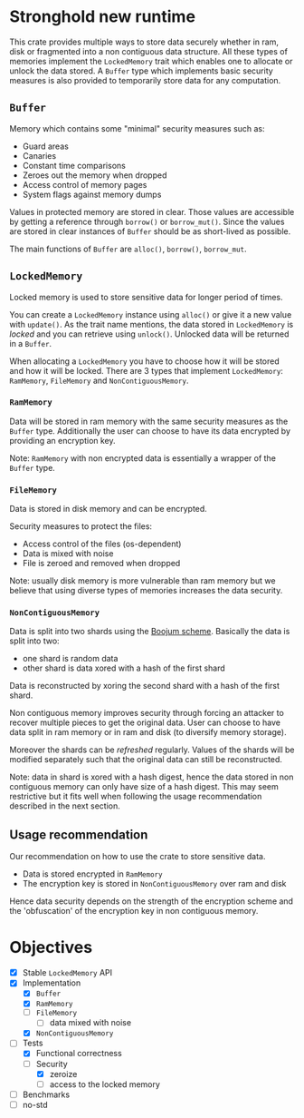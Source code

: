 # Stronghold new runtime 

This crate provides multiple ways to store data securely whether in ram, disk or fragmented into a non contiguous data structure.
All these types of memories implement the `LockedMemory` trait which enables one to allocate or unlock the data stored.
A `Buffer` type which implements basic security measures is also provided to temporarily store data for any computation.


## `Buffer`
Memory which contains some "minimal" security measures such as:
- Guard areas
- Canaries 
- Constant time comparisons
- Zeroes out the memory when dropped 
- Access control of memory pages
- System flags against memory dumps

Values in protected memory are stored in clear. Those values are accessible by getting a reference through `borrow()` or `borrow_mut()`.
Since the values are stored in clear instances of `Buffer` should be as short-lived as possible.

The main functions of `Buffer` are `alloc()`, `borrow()`, `borrow_mut`.

## `LockedMemory`
Locked memory is used to store sensitive data for longer period of times.

You can create a `LockedMemory` instance using `alloc()` or give it a new value with `update()`.
As the trait name mentions, the data stored in `LockedMemory` is _locked_ and you can retrieve using `unlock()`. Unlocked data will be returned in a `Buffer`.

When allocating a `LockedMemory` you have to choose how it will be stored and how it will be locked. 
There are 3 types that implement `LockedMemory`: `RamMemory`, `FileMemory` and `NonContiguousMemory`.

### `RamMemory`
Data will be stored in ram memory with the same security measures as the `Buffer` type.
Additionally the user can choose to have its data encrypted by providing an encryption key.

Note: `RamMemory` with non encrypted data is essentially a wrapper of the `Buffer` type.

### `FileMemory`
Data is stored in disk memory and can be encrypted.

Security measures to protect the files:
- Access control of the files (os-dependent)
- Data is mixed with noise 
- File is zeroed and removed when dropped

Note: usually disk memory is more vulnerable than ram memory but we believe that using diverse types of memories increases the data security.

### `NonContiguousMemory`
Data is split into two shards using the [Boojum scheme](https://spacetime.dev/encrypting-secrets-in-memory).
Basically the data is split into two:
- one shard is random data
- other shard is data xored with a hash of the first shard

Data is reconstructed by xoring the second shard with a hash of the first shard.

Non contiguous memory improves security through forcing an attacker to recover multiple pieces to get the original data.
User can choose to have data split in ram memory or in ram and disk (to diversify memory storage).

Moreover the shards can be _refreshed_ regularly. 
Values of the shards will be modified separately such that the original data can still be reconstructed.

Note: data in shard is xored with a hash digest, hence the data stored in non contiguous memory can only have size of a hash digest. This may seem restrictive but it fits well when following the usage recommendation described in the next section.

## Usage recommendation
Our recommendation on how to use the crate to store sensitive data.
- Data is stored encrypted in `RamMemory`
- The encryption key is stored in `NonContiguousMemory` over ram and disk

Hence data security depends on the strength of the encryption scheme and the 'obfuscation' of the encryption key in non contiguous memory.


# Objectives 
- [x] Stable `LockedMemory` API
- [x] Implementation 
  - [x] `Buffer`
  - [x] `RamMemory`
  - [ ] `FileMemory`
    - [ ] data mixed with noise
  - [x] `NonContiguousMemory` 
- [ ] Tests
  - [x] Functional correctness
  - [ ] Security 
    - [x] zeroize 
    - [ ] access to the locked memory
- [ ] Benchmarks
- [ ] no-std
